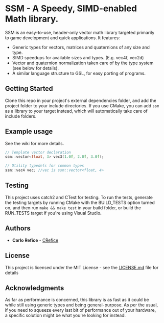 # SSM - A Speedy, SIMD-enabled Math library.

SSM is an easy-to-use, header-only vector math library targeted primarily to game development and quick applications.
It features:

- Generic types for vectors, matrices and quaternions of any size and type.
- SIMD speedups for available sizes and types. (E.g. vec4f, vec2d)
- Vector and quaternion normalization taken care of by the type system (see below for details).
- A similar language structure to GSL, for easy porting of programs.

## Getting Started

Clone this repo in your project's external dependencies folder, and add the project folder to your include directories.
If you use CMake, you can add `ssm` as a library to your target instead, which will automatically take care of include folders.

## Example usage

See the wiki for more details.

```cpp
// Template vector declaration
ssm::vector<float, 3> vec3(1.0f, 2.0f, 3.0f);

// Utility typedefs for common types
ssm::vec4 vec; //vec is ssm::vector<float, 4>
```

## Testing

This project uses catch2 and CTest for testing. To run the tests, generate the testing targets by running CMake with the BUILD_TESTS option turned on, and then run `make && make test` in your build folder, or build the RUN_TESTS target if you're using Visual Studio.

## Authors

- **Carlo Refice** - [CRefice](https://github.com/CRefice)

## License

This project is licensed under the MIT License - see the [LICENSE.md](LICENSE.md) file for details

## Acknowledgments

As far as performance is concerned, this library is as fast as it could be while still using generic types and being general-purpose. As per the usual, if you need to squeeze every last bit of performance out of your hardware, a specific solution might be what you're looking for instead.
